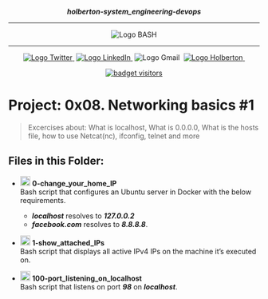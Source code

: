 <div align=center>

***holberton-system_engineering-devops***
<hr />
 <img src="https://raw.githubusercontent.com/jepez90/jepez90.github.io/master/img/Readme_media/banner_shell.svg" alt="Logo BASH" style="max-width:80%;">
 <hr />
<a href="https://twitter.com/Jepez90"><img src="https://img.shields.io/twitter/url?label=%40Jepez90&style=social&url=https%3A%2F%2Ftwitter.com%2FJepez90" alt="Logo Twitter">&nbsp;</a>
<a href="https://www.linkedin.com/in/jepez90/"><img src="https://img.shields.io/badge/jepez90-%230077B5.svg?&logo=linkedin&logoColor=white" alt="Logo LinkedIn">&nbsp;</a>
<img src="https://img.shields.io/badge/jepez90-white?style=flat&logo=gmail" alt="Logo Gmail">&nbsp;
<a href="https://twitter.com/HolbertonCOL"><img src="https://img.shields.io/badge/Holberton_School-red" alt="Logo Holberton">&nbsp;</a>

<a href="https://github.com/jepez90"><img src="https://visitor-badge.glitch.me/badge?page_id=jepez90.system_engineering-devops.0x08" alt="badget visitors"></a>
</div>

# Project: 0x08. Networking basics #1

> Excercises about: What is localhost, What is 0.0.0.0, What is the hosts file, how to use Netcat(nc), ifconfig, telnet and more

## Files in this Folder:

* <img src="https://raw.githubusercontent.com/jepez90/jepez90.github.io/master/img/Readme_media/logo_shell.svg" alt="Logo Shell" height="20"> **0-change_your_home_IP**<br />
Bash script that configures an Ubuntu server in Docker with the below requirements.
    * ***localhost*** resolves to ***127.0.0.2***
    * ***facebook.com*** resolves to ***8.8.8.8***.

* <img src="https://raw.githubusercontent.com/jepez90/jepez90.github.io/master/img/Readme_media/logo_shell.svg" alt="Logo Shell" height="20"> **1-show_attached_IPs**<br />
Bash script that displays all active IPv4 IPs on the machine it’s executed on.


* <img src="https://raw.githubusercontent.com/jepez90/jepez90.github.io/master/img/Readme_media/logo_shell.svg" alt="Logo Shell" height="20"> **100-port_listening_on_localhost**<br />
 Bash script that listens on port ***98*** on ***localhost***.
